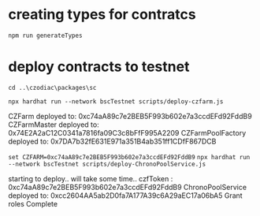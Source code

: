 # creating types for contratcs

`npm run generateTypes`


# deploy contracts to testnet

`cd ..\czodiac\packages\sc`

`npx hardhat run --network bscTestnet scripts/deploy-czfarm.js`

CZFarm deployed to: 0xc74aA89c7e2BEB5F993b602e7a3ccdEFd92FddB9
CZFarmMaster deployed to: 0x74E2A2aC12C0341a7816fa09C3c8bFfF995A2209
CZFarmPoolFactory deployed to: 0x7DA7b32fE631E971a351B4ab351ff1CDfF867DCB


`set CZFARM=0xc74aA89c7e2BEB5F993b602e7a3ccdEFd92FddB9`
`npx hardhat run --network bscTestnet scripts/deploy-ChronoPoolService.js`

starting to deploy.. will take some time.. czfToken : 0xc74aA89c7e2BEB5F993b602e7a3ccdEFd92FddB9
ChronoPoolService deployed to: 0xcc2604AA5ab2D0fa7A177A39c6A29aEC17a06bA5
Grant roles
Complete